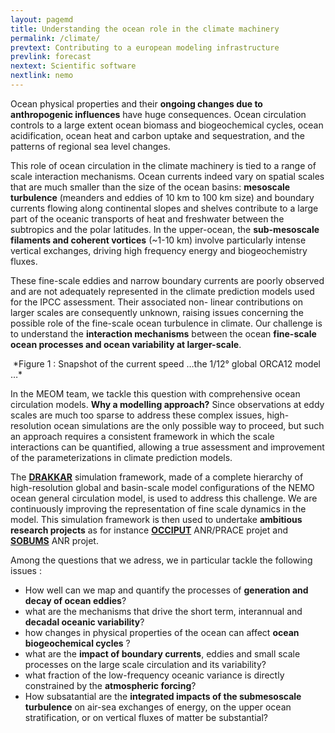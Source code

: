 ```yaml
---
layout: pagemd
title: Understanding the ocean role in the climate machinery
permalink: /climate/
prevtext: Contributing to a european modeling infrastructure
prevlink: forecast
nextext: Scientific software
nextlink: nemo
---
```


Ocean physical properties and their **ongoing changes due to anthropogenic influences** have huge consequences. Ocean circulation controls to a large extent ocean biomass and biogeochemical cycles, ocean acidification, ocean heat and carbon uptake and sequestration, and the patterns of regional sea level changes. 

This role of ocean circulation in the climate machinery is tied to a range of scale interaction mechanisms. Ocean currents indeed vary on spatial scales that are much smaller than the size of the ocean basins: **mesoscale turbulence** (meanders and eddies of 10 km to 100 km size) and boundary currents flowing along continental slopes and shelves contribute to a large part of the oceanic transports of heat and freshwater between the subtropics and the polar latitudes. In the upper-ocean, the **sub-mesoscale filaments and coherent vortices** (~1-10 km) involve particularly intense vertical exchanges, driving high frequency energy and biogeochemistry fluxes.


These fine-scale eddies and narrow boundary currents are poorly observed and are not adequately represented in the climate prediction models used for the IPCC assessment. Their associated non- linear contributions on larger scales are consequently unknown, raising issues concerning the possible role of the fine-scale ocean turbulence in climate. Our challenge is to understand the **interaction mechanisms** between the ocean **fine-scale ocean processes and ocean variability at larger-scale**.

<img class="img-responsive img-centered" src="https://auraoupa.github.io/template4/assets/img/DRAKKAR-ORCA12.png" alt=""/>
*Figure 1 : Snapshot of the current speed …the 1/12° global ORCA12 model …*

In the MEOM team, we tackle this question with comprehensive ocean circulation models. **Why a modelling approach?** Since observations at eddy scales are much too sparse to address these complex issues, high-resolution ocean simulations are the only possible way to proceed, but such an approach requires a consistent framework in which the scale interactions can be quantified, allowing a true assessment and improvement of the parameterizations in climate prediction models. 


The **[DRAKKAR](https://www.drakkar-ocean.eu/)** simulation framework, made of a complete hierarchy of high-resolution global and basin-scale model configurations of the NEMO ocean general circulation model, is used to address this challenge. We are continuously improving the representation of fine scale dynamics in the model. This simulation framework is then used to undertake **ambitious research projects** as for instance **[OCCIPUT](http://meom-group.github.io/projects/occiput)** ANR/PRACE projet and **[SOBUMS](http://meom-group.github.io/projects/sobums/)** ANR projet. 

Among the questions that we adress, we in particular tackle the following issues : 

 - How well can we map and quantify the processes of **generation and decay of ocean eddies**?
 - what are the mechanisms that drive the short term, interannual and **decadal oceanic variability**?
 - how changes in physical properties of the ocean can affect **ocean biogeochemical cycles** ?
 - what are the **impact of boundary currents**, eddies and small scale processes on the large
scale circulation and its variability?
 - what fraction of the low-frequency oceanic variance is directly constrained by the
**atmospheric forcing**?
 - How subsatantial are the **integrated impacts of the submesoscale turbulence** on air-sea exchanges of
energy, on the upper ocean stratification, or on vertical fluxes of matter be substantial?

